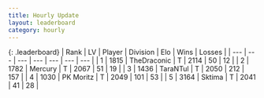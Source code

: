 ```yaml
---
title: Hourly Update
layout: leaderboard
category: hourly
---
```


{: .leaderboard}
| Rank | LV | Player | Division | Elo | Wins | Losses |
| --- | --- | --- | --- | --- | --- | --- |
| <span data-change="0">1</span> | 1815 | <span title="ID: 544310">TheDraconic</span> | T | <span data-change="0">2114</span> | <span data-change="0">50</span> | <span data-change="0">12</span> |
| <span data-change="1">2</span> | 1782 | <span title="ID: 692745">Mercury</span> | T | <span data-change="0">2067</span> | <span data-change="0">51</span> | <span data-change="0">19</span> |
| <span data-change="-1">3</span> | 1436 | <span title="ID: 285323">TaraNTul</span> | T | <span data-change="-29">2050</span> | <span data-change="1">212</span> | <span data-change="3">157</span> |
| <span data-change="0">4</span> | 1030 | <span title="ID: 427478">PK Moritz</span> | T | <span data-change="15">2049</span> | <span data-change="4">101</span> | <span data-change="1">53</span> |
| <span data-change="3">5</span> | 3164 | <span title="ID: 353063">Sktima</span> | T | <span data-change="26">2041</span> | <span data-change="4">41</span> | <span data-change="1">28</span> |